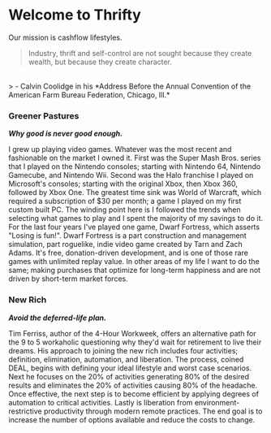 # Welcome to Thrifty
Our mission is cashflow lifestyles.

> Industry, thrift and self-control are not sought because they create wealth, but because they create character.
<br/>
> - Calvin Coolidge in his *Address Before the Annual Convention of the American Farm Bureau Federation, Chicago, Ill.*

### Greener Pastures
_**Why good is never good enough.**_

I grew up playing video games. Whatever was the most recent and fashionable on the market I owned it. First was the Super Mash Bros. series that I played on the Nintendo consoles; starting with Nintendo 64, Nintendo Gamecube, and Nintendo Wii. Second was the Halo franchise I played on Microsoft's consoles; starting with the original Xbox, then Xbox 360, followed by Xbox One. The greatest time sink was World of Warcraft, which required a subscription of $30 per month; a game I played on my first custom built PC. The winding point here is I followed the trends when selecting what games to play and I spent the majority of my savings to do it. For the last four years I've played one game, Dwarf Fortress, which asserts "Losing is fun!". Dwarf Fortress is a part construction and management simulation, part roguelike, indie video game created by Tarn and Zach Adams. It's free, donation-driven development, and is one of those rare games with unlimited replay value. In other areas of my life I want to do the same; making purchases that optimize for long-term happiness and are not driven by short-term market forces.

### New Rich
_**Avoid the deferred-life plan.**_

Tim Ferriss, author of the 4-Hour Workweek, offers an alternative path for the 9 to 5 workaholic questioning why they'd wait for retirement to live their dreams. His approach to joining the new rich includes four activities; definition, elimination, automation, and liberation. The process, coined DEAL, begins with defining your ideal lifestyle and worst case scenarios. Next he focuses on the 20% of activities generating 80% of the desired results and eliminates the 20% of activities causing 80% of the headache. Once effective, the next step is to become efficient by applying degrees of automation to critical activities. Lastly is liberation from environment-restrictive productivity through modern remote practices. The end goal is to increase the number of options available and reduce the costs to change.

